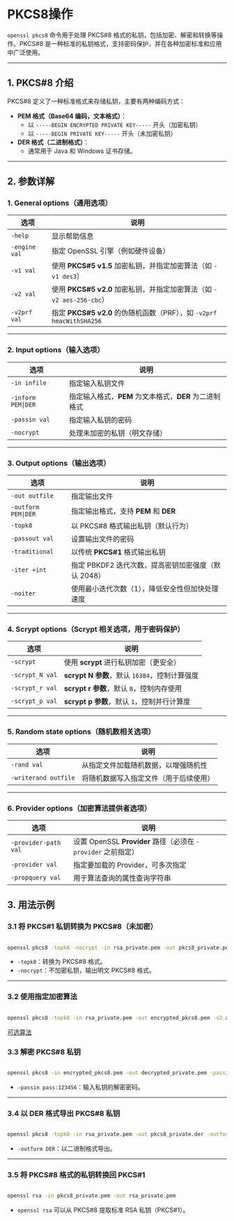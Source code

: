 # PKCS8操作

`openssl pkcs8` 命令用于处理 PKCS#8 格式的私钥，包括加密、解密和转换等操作。PKCS#8 是一种标准的私钥格式，支持密码保护，并在各种加密标准和应用中广泛使用。

---

## 1. PKCS#8 介绍
PKCS#8 定义了一种标准格式来存储私钥，主要有两种编码方式：
- **PEM 格式（Base64 编码，文本格式）**：
  - 以 `-----BEGIN ENCRYPTED PRIVATE KEY-----` 开头（加密私钥）
  - 以 `-----BEGIN PRIVATE KEY-----` 开头（未加密私钥）
- **DER 格式（二进制格式）**：
  - 通常用于 Java 和 Windows 证书存储。

---

## 2. 参数详解

### **1. General options（通用选项）**
| 选项 | 说明 |
|------|------|
| `-help` | 显示帮助信息 |
| `-engine val` | 指定 OpenSSL 引擎（例如硬件设备） |
| `-v1 val` | 使用 **PKCS#5 v1.5** 加密私钥，并指定加密算法（如 `-v1 des3`） |
| `-v2 val` | 使用 **PKCS#5 v2.0** 加密私钥，并指定加密算法（如 `-v2 aes-256-cbc`） |
| `-v2prf val` | 指定 **PKCS#5 v2.0** 的伪随机函数（PRF），如 `-v2prf hmacWithSHA256` |

---

### **2. Input options（输入选项）**
| 选项                 | 说明 |
|--------------------|------|
| `-in infile`       | 指定输入私钥文件 |
| `-inform PEM\|DER` | 指定输入格式，**PEM** 为文本格式，**DER** 为二进制格式 |
| `-passin val`      | 指定输入私钥的密码 |
| `-nocrypt`         | 处理未加密的私钥（明文存储） |

---

### **3. Output options（输出选项）**
| 选项                  | 说明 |
|---------------------|------|
| `-out outfile`      | 指定输出文件 |
| `-outform PEM\|DER` | 指定输出格式，支持 **PEM** 和 **DER** |
| `-topk8`            | 以 PKCS#8 格式输出私钥（默认行为） |
| `-passout val`      | 设置输出文件的密码 |
| `-traditional`      | 以传统 **PKCS#1** 格式输出私钥 |
| `-iter +int`        | 指定 PBKDF2 迭代次数，提高密钥加密强度（默认 2048） |
| `-noiter`           | 使用最小迭代次数（1），降低安全性但加快处理速度 |

---

### **4. Scrypt options（Scrypt 相关选项，用于密码保护）**
| 选项 | 说明 |
|------|------|
| `-scrypt` | 使用 **scrypt** 进行私钥加密（更安全） |
| `-scrypt_N val` | **scrypt N 参数**，默认 `16384`，控制计算强度 |
| `-scrypt_r val` | **scrypt r 参数**，默认 `8`，控制内存使用 |
| `-scrypt_p val` | **scrypt p 参数**，默认 `1`，控制并行计算度 |

---

### **5. Random state options（随机数相关选项）**
| 选项 | 说明 |
|------|------|
| `-rand val` | 从指定文件加载随机数据，以增强随机性 |
| `-writerand outfile` | 将随机数据写入指定文件（用于后续使用） |

---

### **6. Provider options（加密算法提供者选项）**
| 选项 | 说明 |
|------|------|
| `-provider-path val` | 设置 OpenSSL **Provider** 路径（必须在 `-provider` 之前指定） |
| `-provider val` | 指定要加载的 Provider，可多次指定 |
| `-propquery val` | 用于算法查询的属性查询字符串 |


## 3. 用法示例

### **3.1 将 PKCS#1 私钥转换为 PKCS#8（未加密）**
```bash

openssl pkcs8 -topk8 -nocrypt -in rsa_private.pem -out pkcs8_private.pem
```
- `-topk8`：转换为 PKCS#8 格式。
- `-nocrypt`：不加密私钥，输出明文 PKCS#8 格式。

---

### **3.2 使用指定加密算法**
```bash

openssl pkcs8 -topk8 -in rsa_private.pem -out encrypted_pkcs8.pem -v2 aes256 -passout pass:123456
```

[可选算法](https://docs.openssl.org/3.5/man1/openssl-pkcs8/#pkcs5-v15-and-pkcs12-algorithms)

### **3.3 解密 PKCS#8 私钥**
```bash

openssl pkcs8 -in encrypted_pkcs8.pem -out decrypted_private.pem -passin pass:123456
```
- `-passin pass:123456`：输入私钥的解密密码。

---

### **3.4 以 DER 格式导出 PKCS#8 私钥**
```bash

openssl pkcs8 -topk8 -in rsa_private.pem -out pkcs8_private.der -outform DER -nocrypt
```
- `-outform DER`：以二进制格式导出。

---

### **3.5 将 PKCS#8 格式的私钥转换回 PKCS#1**
```bash

openssl rsa -in pkcs8_private.pem -out rsa_private.pem
```
- `openssl rsa` 可以从 PKCS#8 提取标准 RSA 私钥（PKCS#1）。


